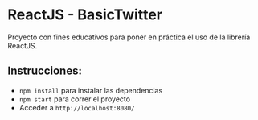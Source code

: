 # ReactJS - BasicTwitter
Proyecto con fines educativos para poner en práctica el uso de la librería ReactJS.

## Instrucciones:
* `npm install` para instalar las dependencias
* `npm start` para correr el proyecto
* Acceder a `http://localhost:8080/`
